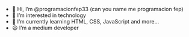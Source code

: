 - 👋 Hi, I’m @programacionfep33 (can you name me programacion fep)
- 👀 I’m interested in technology
- 🌱 I’m currently learning HTML, CSS, JavaScript and more...
- 😃 I’m a medium developer
<!---
programacionfep33/programacionfep33 is a ✨ special ✨ repository because its `README.md` (this file) appears on your GitHub profile.
You can click the Preview link to take a look at your changes.
--->
